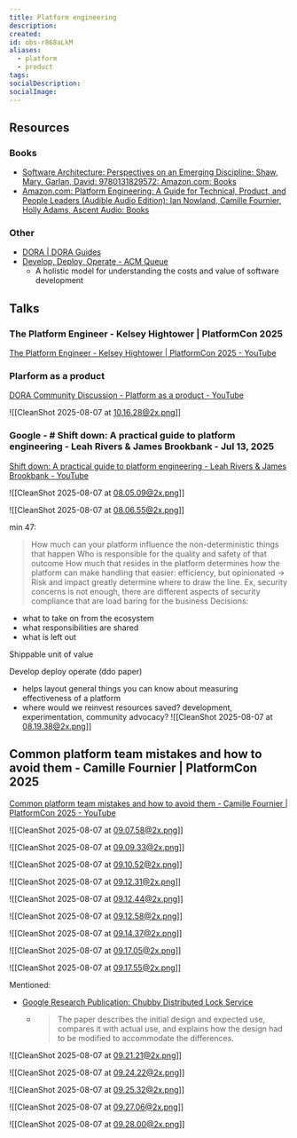 ```yaml
---
title: Platform engineering
description:
created:
id: obs-r868aLkM
aliases:
  - platform
  - product
tags:
socialDescription:
socialImage:
---
```


## Resources

### Books

- [Software Architecture: Perspectives on an Emerging Discipline: Shaw, Mary, Garlan, David: 9780131829572: Amazon.com: Books](https://www.amazon.com/Software-Architecture-Perspectives-Emerging-Discipline/dp/0131829572/)
- [Amazon.com: Platform Engineering: A Guide for Technical, Product, and People Leaders (Audible Audio Edition): Ian Nowland, Camille Fournier, Holly Adams, Ascent Audio: Books](https://www.amazon.com/dp/1098153642/)

### Other

- [DORA | DORA Guides](https://dora.dev/guides/)
- [Develop, Deploy, Operate - ACM Queue](https://queue.acm.org/detail.cfm?id=3733703)
  - A holistic model for understanding the costs and value of software development

## Talks

### The Platform Engineer - Kelsey Hightower | PlatformCon 2025

[The Platform Engineer - Kelsey Hightower | PlatformCon 2025 - YouTube](https://www.youtube.com/watch?v=-0ss8nABRTQ)

### Plarform as a product

[DORA Community Discussion - Platform as a product - YouTube](https://www.youtube.com/watch?v=64MTR1y7SU8)

![[CleanShot 2025-08-07 at 10.16.28@2x.png]]

### Google - # Shift down: A practical guide to platform engineering - Leah Rivers & James Brookbank - Jul 13, 2025

[Shift down: A practical guide to platform engineering - Leah Rivers & James Brookbank - YouTube](https://www.youtube.com/watch?app=desktop&v=48kULOD548o&t=654s)

![[CleanShot 2025-08-07 at 08.05.09@2x.png]]

![[CleanShot 2025-08-07 at 08.06.55@2x.png]]

min 47:

> How much can your platform influence the non-deterministic things that happen
> Who is responsible for the quality and safety of that outcome
> How much that resides in the platform determines how the platform can make handling that easier: efficiency, but opinionated
> -> Risk and impact greatly determine where to draw the line. Ex, security concerns is not enough, there are different aspects of security compliance that are load baring for the business
> Decisions:

- what to take on from the ecosystem
- what responsibilities are shared
- what is left out

Shippable unit of value

Develop deploy operate (ddo paper)

- helps layout general things you can know about measuring effectiveness of a platform
- where would we reinvest resources saved? development, experimentation, community advocacy?
  ![[CleanShot 2025-08-07 at 08.19.38@2x.png]]

## Common platform team mistakes and how to avoid them - Camille Fournier | PlatformCon 2025

[Common platform team mistakes and how to avoid them - Camille Fournier | PlatformCon 2025 - YouTube](https://www.youtube.com/watch?v=kPXsk5-m1MM)

![[CleanShot 2025-08-07 at 09.07.58@2x.png]]

![[CleanShot 2025-08-07 at 09.09.33@2x.png]]

![[CleanShot 2025-08-07 at 09.10.52@2x.png]]

![[CleanShot 2025-08-07 at 09.12.31@2x.png]]

![[CleanShot 2025-08-07 at 09.12.44@2x.png]]

![[CleanShot 2025-08-07 at 09.12.58@2x.png]]

![[CleanShot 2025-08-07 at 09.14.37@2x.png]]

![[CleanShot 2025-08-07 at 09.17.05@2x.png]]

![[CleanShot 2025-08-07 at 09.17.55@2x.png]]

Mentioned:

- [Google Research Publication: Chubby Distributed Lock Service](https://research.google.com/archive/chubby.html)
  - > The paper describes the initial design and expected use, compares it with actual use, and explains how the design had to be modified to accommodate the differences.

![[CleanShot 2025-08-07 at 09.21.21@2x.png]]

![[CleanShot 2025-08-07 at 09.24.22@2x.png]]

![[CleanShot 2025-08-07 at 09.25.32@2x.png]]

![[CleanShot 2025-08-07 at 09.27.06@2x.png]]

![[CleanShot 2025-08-07 at 09.28.00@2x.png]]
